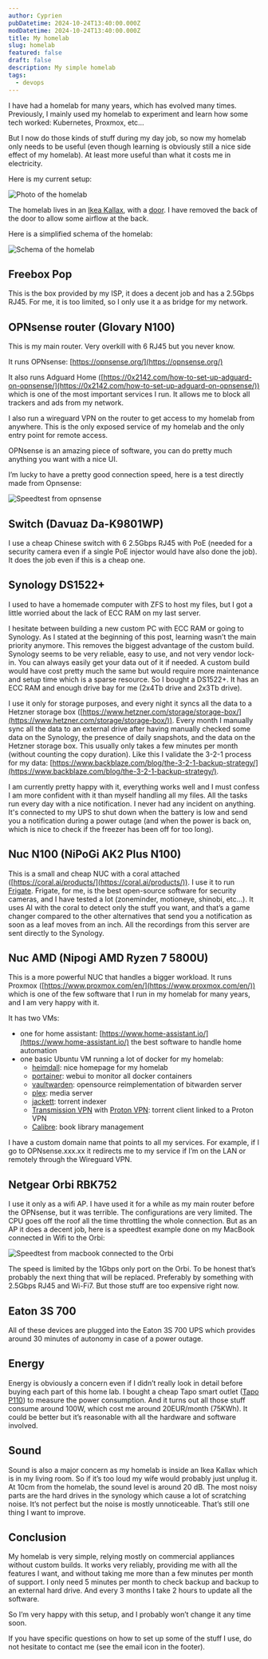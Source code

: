```yaml
---
author: Cyprien
pubDatetime: 2024-10-24T13:40:00.000Z
modDatetime: 2024-10-24T13:40:00.000Z
title: My homelab
slug: homelab
featured: false
draft: false
description: My simple homelab
tags:
  - devops
---
```


I have had a homelab for many years, which has evolved many times.
Previously, I mainly used my homelab to experiment and learn how some tech worked: Kubernetes, Proxmox, etc…

But I now do those kinds of stuff during my day job, so now my homelab only needs to be useful (even though learning is obviously still a nice side effect of my homelab).
At least more useful than what it costs me in electricity.

Here is my current setup:

![Photo of the homelab](assets/images/posts/homelab/photo.png)

The homelab lives in an [Ikea Kallax](https://www.ikea.com/fr/fr/p/kallax-etagere-brun-noir-60275812/#content), with a [door](https://www.ikea.com/fr/fr/p/kallax-bloc-porte-brun-noir-60278170/#content). I have removed the back of the door to allow some airflow at the back.

Here is a simplified schema of the homelab:

![Schema of the homelab](assets/images/posts/homelab/homelab.png)

## Freebox Pop

This is the box provided by my ISP, it does a decent job and has a 2.5Gbps RJ45.
For me, it is too limited, so I only use it a as bridge for my network.

## OPNsense router (**Glovary N100**)

This is my main router.
Very overkill with 6 RJ45 but you never know.

It runs OPNsense: [https://opnsense.org/](https://opnsense.org/)

It also runs Adguard Home ([https://0x2142.com/how-to-set-up-adguard-on-opnsense/](https://0x2142.com/how-to-set-up-adguard-on-opnsense/)) which is one of the most important services I run.
It allows me to block all trackers and ads from my network.

I also run a wireguard VPN on the router to get access to my homelab from anywhere.
This is the only exposed service of my homelab and the only entry point for remote access.

OPNsense is an amazing piece of software, you can do pretty much anything you want with a nice UI.

I’m lucky to have a pretty good connection speed, here is a test directly made from Opnsense:

![Speedtest from opnsense](assets/images/posts/homelab/speedtest.png)

## Switch (**Davuaz Da-K9801WP**)

I use a cheap Chinese switch with 6 2.5Gbps RJ45 with PoE (needed for a security camera even if a single PoE injector would have also done the job).
It does the job even if this is a cheap one.

## Synology DS1522+

I used to have a homemade computer with ZFS to host my files, but I got a little worried about the lack of ECC RAM on my last server.

I hesitate between building a new custom PC with ECC RAM or going to Synology.
As I stated at the beginning of this post, learning wasn’t the main priority anymore. This removes the biggest advantage of the custom build.
Synology seems to be very reliable, easy to use, and not very vendor lock-in. You can always easily get your data out of it if needed.
A custom build would have cost pretty much the same but would require more maintenance and setup time which is a sparse resource.
So I bought a DS1522+. It has an ECC RAM and enough drive bay for me (2x4Tb drive and 2x3Tb drive).

I use it only for storage purposes, and every night it syncs all the data to a Hetzner storage box ([https://www.hetzner.com/storage/storage-box/](https://www.hetzner.com/storage/storage-box/)).
Every month I manually sync all the data to an external drive after having manually checked some data on the Synology, the presence of daily snapshots, and the data on the Hetzner storage box. This usually only takes a few minutes per month (without counting the copy duration).
Like this I validate the 3-2-1 process for my data: [https://www.backblaze.com/blog/the-3-2-1-backup-strategy/](https://www.backblaze.com/blog/the-3-2-1-backup-strategy/).

I am currently pretty happy with it, everything works well and I must confess I am more confident with it than myself handling all my files. All the tasks run every day with a nice notification. I never had any incident on anything. It's connected to my UPS to shut down when the battery is low and send you a notification during a power outage (and when the power is back on, which is nice to check if the freezer has been off for too long).

## Nuc N100 (**NiPoGi AK2 Plus N100**)

This is a small and cheap NUC with a coral attached ([https://coral.ai/products/](https://coral.ai/products/)). I use it to run [Frigate](https://frigate.video/).
Frigate, for me, is the best open-source software for security cameras, and I have tested a lot (zoneminder, motioneye, shinobi, etc…).
It uses AI with the coral to detect only the stuff you want, and that’s a game changer compared to the other alternatives that send you a notification as soon as a leaf moves from an inch.
All the recordings from this server are sent directly to the Synology.

## Nuc AMD (Nipogi **AMD Ryzen 7 5800U**)

This is a more powerful NUC that handles a bigger workload.
It runs Proxmox ([https://www.proxmox.com/en/](https://www.proxmox.com/en/)) which is one of the few software that I run in my homelab for many years, and I am very happy with it.

It has two VMs:

- one for home assistant: [https://www.home-assistant.io/](https://www.home-assistant.io/) the best software to handle home automation
- one basic Ubuntu VM running a lot of docker for my homelab:
  - [heimdall](https://heimdall.site/): nice homepage for my homelab
  - [portainer](https://www.portainer.io/): webui to monitor all docker containers
  - [vaultwarden](https://github.com/dani-garcia/vaultwarden): opensource reimplementation of bitwarden server
  - [plex](https://www.plex.tv/): media server
  - [jackett](https://github.com/Jackett/Jackett): torrent indexer
  - [Transmission VPN](https://github.com/haugene/docker-transmission-openvpn) with [Proton VPN](https://protonvpn.com/): torrent client linked to a Proton VPN
  - [Calibre](https://github.com/janeczku/calibre-web): book library management

I have a custom domain name that points to all my services.
For example, if I go to OPNsense.xxx.xx it redirects me to my service if I’m on the LAN or remotely through the Wireguard VPN.

## Netgear Orbi RBK752

I use it only as a wifi AP.
I have used it for a while as my main router before the OPNsense, but it was terrible.
The configurations are very limited.
The CPU goes off the roof all the time throttling the whole connection.
But as an AP it does a decent job, here is a speedtest example done on my MacBook connected in Wifi to the Orbi:

![Speedtest from macbook connected to the Orbi](assets/images/posts/homelab/speedtest-wifi.png)

The speed is limited by the 1Gbps only port on the Orbi.
To be honest that’s probably the next thing that will be replaced. Preferably by something with 2.5Gbps RJ45 and Wi-Fi7. But those stuff are too expensive right now.

## Eaton 3S 700

All of these devices are plugged into the Eaton 3S 700 UPS which provides around 30 minutes of autonomy in case of a power outage.

## Energy

Energy is obviously a concern even if I didn’t really look in detail before buying each part of this home lab.
I bought a cheap Tapo smart outlet ([Tapo P110](https://www.tp-link.com/en/home-networking/smart-plug/tapo-p110/)) to measure the power consumption.
And it turns out all those stuff consume around 100W, which cost me around 20EUR/month (75KWh).
It could be better but it’s reasonable with all the hardware and software involved.

## Sound

Sound is also a major concern as my homelab is inside an Ikea Kallax which is in my living room. So if it’s too loud my wife would probably just unplug it. At 10cm from the homelab, the sound level is around 20 dB.
The most noisy parts are the hard drives in the synology which cause a lot of scratching noise.
It’s not perfect but the noise is mostly unnoticeable. That’s still one thing I want to improve.

## Conclusion

My homelab is very simple, relying mostly on commercial appliances without custom builds. It works very reliably, providing me with all the features I want, and without taking me more than a few minutes per month of support. I only need 5 minutes per month to check backup and backup to an external hard drive. And every 3 months I take 2 hours to update all the software.

So I’m very happy with this setup, and I probably won’t change it any time soon.

If you have specific questions on how to set up some of the stuff I use, do not hesitate to contact me (see the email icon in the footer).
